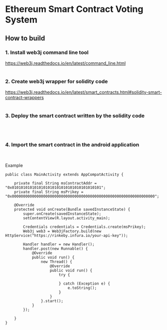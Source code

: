 # Ethereum Smart Contract Voting System

## How to build

### 1. Install web3j command line tool
https://web3j.readthedocs.io/en/latest/command_line.html
<br><br>

### 2. Create web3j wrapper for solidity code
https://web3j.readthedocs.io/en/latest/smart_contracts.html#solidity-smart-contract-wrappers
<br><br>

### 3. Deploy the smart contract written by the solidity code 
<br><br>

### 4. Import the smart contract in the android application
<br>

Example
```
public class MainActivity extends AppCompatActivity {

    private final String msContractAddr = "0x0101010101010101010101010101010101010101";
    private final String msPrikey = "0x0000000000000000000000000000000000000000000000000000000000000000";

    @Override
    protected void onCreate(Bundle savedInstanceState) {
        super.onCreate(savedInstanceState);
        setContentView(R.layout.activity_main);

        Credentials credentials = Credentials.create(msPrikey);
        Web3j web3 = Web3jFactory.build(new HttpService("https://rinkeby.infura.io/your-api-key"));

        Handler handler = new Handler();
        handler.post(new Runnable() {
            @Override
            public void run() {
                new Thread() {
                    @Override
                    public void run() {
                        try {

                        } catch (Exception e) {
                            e.toString();
                        }
                    }
                }.start();
            }
        });

    }
}
```
